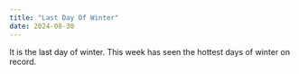 ```yaml
---
title: "Last Day Of Winter"
date: 2024-08-30
---
```

It is the last day of winter. This week has seen the hottest days of winter on record.
